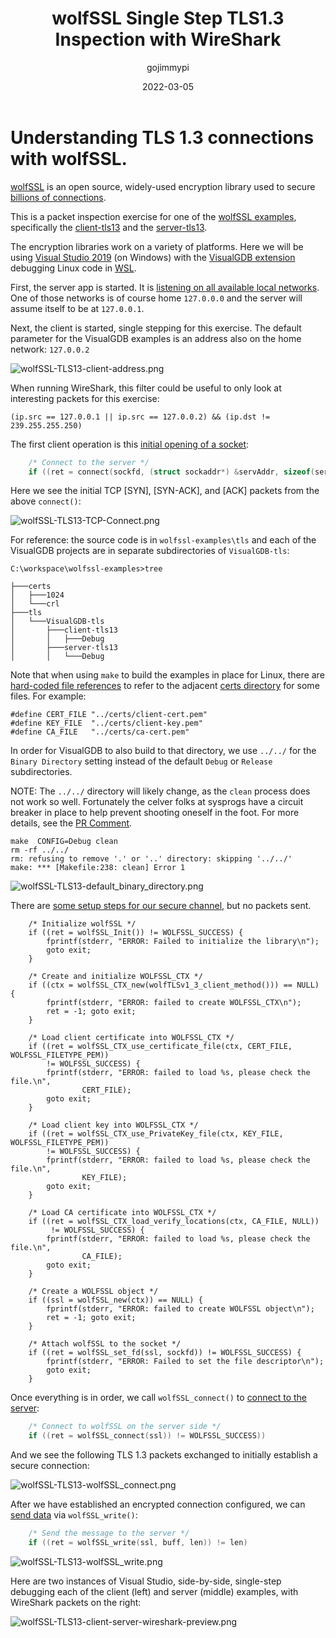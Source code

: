 ﻿---
layout: post
title: "wolfSSL Single Step TLS1.3 Inspection with WireShark"
date: '2022-03-05'
author: gojimmypi
tags:
- WireShark
- wolfSSL
- WSL
- GDB
---

# Understanding TLS 1.3 connections with wolfSSL.

[wolfSSL](https://www.wolfssl.com/) is an open source, widely-used encryption library used to secure [billions of connections](https://www.wolfssl.com/docs/case-studies/#:~:text=Through%20use%20in%20games%2C%20databases,wolfSSL%20products%20are%20being%20used.).

This is a packet inspection exercise for one of the [wolfSSL examples](https://github.com/wolfSSL/wolfssl-examples), 
specifically the [client-tls13](https://github.com/wolfSSL/wolfssl-examples/blob/master/tls/client-tls13.c) 
and the [server-tls13](https://github.com/wolfSSL/wolfssl-examples/blob/master/tls/server-tls13.c).

The encryption libraries work on a variety of platforms. Here we will be using [Visual Studio 2019](https://visualstudio.microsoft.com/vs/older-downloads/) 
(on Windows) with the [VisualGDB extension](https://visualgdb.com/) debugging Linux code in [WSL](https://docs.microsoft.com/en-us/windows/wsl/).

First, the server app is started. It is [listening on all available local networks](https://github.com/wolfSSL/wolfssl-examples/blob/c85c7a115297f4ab60baab3ea56ea077d01dc1d9/tls/server-tls13.c#L167). 
One of those networks is of course home `127.0.0.0` and the server will assume itself to be at `127.0.0.1`.

Next, the client is started, single stepping for this exercise. The default parameter for the VisualGDB examples is an address also on the home network: `127.0.0.2`

![wolfSSL-TLS13-client-address.png](../images/wolfSSL-TLS13-client-address.png)

When running WireShark, this filter could be useful to only look at interesting packets for this exercise:

```
(ip.src == 127.0.0.1 || ip.src == 127.0.0.2) && (ip.dst != 239.255.255.250)
```

The first client operation is this [initial opening of a socket](https://github.com/wolfSSL/wolfssl-examples/blob/c85c7a115297f4ab60baab3ea56ea077d01dc1d9/tls/client-tls13.c#L155):
```c
    /* Connect to the server */
    if ((ret = connect(sockfd, (struct sockaddr*) &servAddr, sizeof(servAddr))) == -1) {
```

Here we see the initial TCP [SYN], [SYN-ACK], and [ACK] packets from the above `connect()`:

![wolfSSL-TLS13-TCP-Connect.png](../images/wolfSSL-TLS13-TCP-Connect.png)


For reference: the source code is in `wolfssl-examples\tls` and each of the VisualGDB projects are in separate subdirectories of `VisualGDB-tls`:

```
C:\workspace\wolfssl-examples>tree

├───certs
│   ├───1024
│   └───crl
├───tls
│   └───VisualGDB-tls
│       ├───client-tls13
│       │   ├───Debug
│       ├───server-tls13
│       │   └───Debug
```

Note that when using `make` to build the examples in place for Linux, there are [hard-coded file references](https://github.com/wolfSSL/wolfssl-examples/blob/c85c7a115297f4ab60baab3ea56ea077d01dc1d9/tls/client-tls13.c#L41) to refer to the adjacent [certs directory](https://github.com/wolfSSL/wolfssl-examples/tree/master/certs)
for some files. For example:

```
#define CERT_FILE "../certs/client-cert.pem"
#define KEY_FILE  "../certs/client-key.pem"
#define CA_FILE   "../certs/ca-cert.pem"
```

In order for VisualGDB to also build to that directory, we use `../../` for the `Binary Directory` setting instead of the default `Debug` or `Release` subdirectories.

NOTE: The `../../` directory will likely change, as the `clean` process does not work so well. Fortunately the celver folks at sysprogs
have a circuit breaker in place to help prevent shooting oneself in the foot. For more details, see the [PR Comment](https://github.com/wolfSSL/wolfssl-examples/pull/298).

```
make  CONFIG=Debug clean
rm -rf ../../
rm: refusing to remove '.' or '..' directory: skipping '../../'
make: *** [Makefile:238: clean] Error 1
```

![wolfSSL-TLS13-default_binary_directory.png](../images/wolfSSL-TLS13-default_binary_directory.png)

There are [some setup steps for our secure channel](https://github.com/wolfSSL/wolfssl-examples/blob/c85c7a115297f4ab60baab3ea56ea077d01dc1d9/tls/client-tls13.c#L168), but no packets sent.

```
    /* Initialize wolfSSL */
    if ((ret = wolfSSL_Init()) != WOLFSSL_SUCCESS) {
        fprintf(stderr, "ERROR: Failed to initialize the library\n");
        goto exit;
    }

    /* Create and initialize WOLFSSL_CTX */
    if ((ctx = wolfSSL_CTX_new(wolfTLSv1_3_client_method())) == NULL) {
        fprintf(stderr, "ERROR: failed to create WOLFSSL_CTX\n");
        ret = -1; goto exit;
    }

    /* Load client certificate into WOLFSSL_CTX */
    if ((ret = wolfSSL_CTX_use_certificate_file(ctx, CERT_FILE, WOLFSSL_FILETYPE_PEM))
        != WOLFSSL_SUCCESS) {
        fprintf(stderr, "ERROR: failed to load %s, please check the file.\n",
                CERT_FILE);
        goto exit;
    }

    /* Load client key into WOLFSSL_CTX */
    if ((ret = wolfSSL_CTX_use_PrivateKey_file(ctx, KEY_FILE, WOLFSSL_FILETYPE_PEM))
        != WOLFSSL_SUCCESS) {
        fprintf(stderr, "ERROR: failed to load %s, please check the file.\n",
                KEY_FILE);
        goto exit;
    }

    /* Load CA certificate into WOLFSSL_CTX */
    if ((ret = wolfSSL_CTX_load_verify_locations(ctx, CA_FILE, NULL))
         != WOLFSSL_SUCCESS) {
        fprintf(stderr, "ERROR: failed to load %s, please check the file.\n",
                CA_FILE);
        goto exit;
    }

    /* Create a WOLFSSL object */
    if ((ssl = wolfSSL_new(ctx)) == NULL) {
        fprintf(stderr, "ERROR: failed to create WOLFSSL object\n");
        ret = -1; goto exit;
    }

    /* Attach wolfSSL to the socket */
    if ((ret = wolfSSL_set_fd(ssl, sockfd)) != WOLFSSL_SUCCESS) {
        fprintf(stderr, "ERROR: Failed to set the file descriptor\n");
        goto exit;
    }
```

Once everything is in order, we call `wolfSSL_connect()` to [connect to the server](https://github.com/wolfSSL/wolfssl-examples/blob/c85c7a115297f4ab60baab3ea56ea077d01dc1d9/tls/client-tls13.c#L226):

```c
    /* Connect to wolfSSL on the server side */
    if ((ret = wolfSSL_connect(ssl)) != WOLFSSL_SUCCESS))
```   

And we see the following TLS 1.3 packets exchanged to initially establish a secure connection:

![wolfSSL-TLS13-wolfSSL_connect.png](../images/wolfSSL-TLS13-wolfSSL_connect.png)

After we have established an encrypted connection configured, we can [send data](https://github.com/wolfSSL/wolfssl-examples/blob/c85c7a115297f4ab60baab3ea56ea077d01dc1d9/tls/client-tls13.c#L245) via `wolfSSL_write()`:

```c
    /* Send the message to the server */
    if ((ret = wolfSSL_write(ssl, buff, len)) != len)
 ```

 ![wolfSSL-TLS13-wolfSSL_write.png](../images/wolfSSL-TLS13-wolfSSL_write.png)

 Here are two instances of Visual Studio, side-by-side, single-step debugging each of the client (left) and server (middle) examples, with WireShark packets on the right:

 ![wolfSSL-TLS13-client-server-wireshark-preview.png](../images/wolfSSL-TLS13-client-server-wireshark-preview.png)